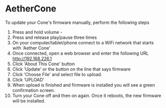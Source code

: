 # AetherCone

To update your Cone's firmware manually, perform the following steps

1. Press and hold volume -
2. Press and release play/pause three times
3. On your computer/tablet/phone connect to a WiFi network that starts with 'Aether Cone'
4. Once connected, open a web browser and enter the following URL <a href="http://192.168.226.1" target="_new">http://192.168.226.1</a>
5. Click 'About This Cone' button
6. Click 'Update' or the button on the line that says firmware
7. Click 'Choose File' and select file to upload.
8. Click 'UPLOAD'
9. When upload is finished and firmware is installed you will see a green confirmation screen.
10. Turn your Cone off and then on again. Once it reboots, the new firmware will be installed.
